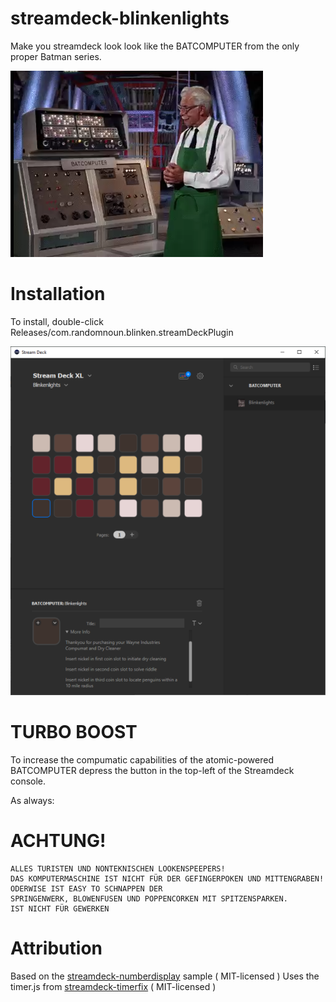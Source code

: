 # streamdeck-blinkenlights

Make you streamdeck look look like the BATCOMPUTER from the only proper Batman series.

<img src="alfred.png" />

# Installation

To install, double-click Releases/com.randomnoun.blinken.streamDeckPlugin 

<img src="screenshot.png" />

# TURBO BOOST

To increase the compumatic capabilities of the atomic-powered BATCOMPUTER depress the button in the top-left of the Streamdeck console. 

As always:

# ACHTUNG!
    
    ALLES TURISTEN UND NONTEKNISCHEN LOOKENSPEEPERS!
    DAS KOMPUTERMASCHINE IST NICHT FÜR DER GEFINGERPOKEN UND MITTENGRABEN! ODERWISE IST EASY TO SCHNAPPEN DER     
    SPRINGENWERK, BLOWENFUSEN UND POPPENCORKEN MIT SPITZENSPARKEN.
    IST NICHT FÜR GEWERKEN 

# Attribution

Based on the [streamdeck-numberdisplay](https://github.com/elgatosf/streamdeck-numberdisplay) sample ( MIT-licensed )
Uses the timer.js from [streamdeck-timerfix](https://github.com/elgatosf/streamdeck-timerfix) ( MIT-licensed )
